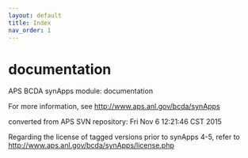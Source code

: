 ```yaml
---
layout: default
title: Index
nav_order: 1
---
```



# documentation
APS BCDA synApps module: documentation

For more information, see
   http://www.aps.anl.gov/bcda/synApps

converted from APS SVN repository: Fri Nov  6 12:21:46 CST 2015

Regarding the license of tagged versions prior to synApps 4-5,
refer to http://www.aps.anl.gov/bcda/synApps/license.php
